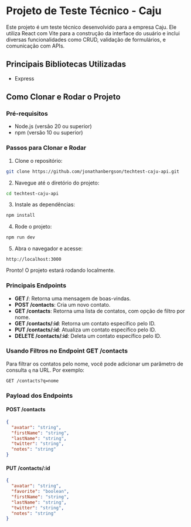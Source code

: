 # Projeto de Teste Técnico - Caju

Este projeto é um teste técnico desenvolvido para a empresa Caju. Ele utiliza React com Vite para a construção da interface do usuário e inclui diversas funcionalidades como CRUD, validação de formulários, e comunicação com APIs.

## Principais Bibliotecas Utilizadas

- Express

## Como Clonar e Rodar o Projeto

### Pré-requisitos

- Node.js (versão 20 ou superior)
- npm (versão 10 ou superior)

### Passos para Clonar e Rodar

1. Clone o repositório:
```bash
git clone https://github.com/jonathanbergson/techtest-caju-api.git
```

2. Navegue até o diretório do projeto:
```bash
cd techtest-caju-api
```

3. Instale as dependências:
```bash
npm install
```

4. Rode o projeto:
```bash
npm run dev
```

5. Abra o navegador e acesse:
```
http://localhost:3000
```

Pronto! O projeto estará rodando localmente.

### Principais Endpoints

- **GET /**: Retorna uma mensagem de boas-vindas.
- **POST /contacts**: Cria um novo contato.
- **GET /contacts**: Retorna uma lista de contatos, com opção de filtro por nome.
- **GET /contacts/:id**: Retorna um contato específico pelo ID.
- **PUT /contacts/:id**: Atualiza um contato específico pelo ID.
- **DELETE /contacts/:id**: Deleta um contato específico pelo ID.

### Usando Filtros no Endpoint GET /contacts

Para filtrar os contatos pelo nome, você pode adicionar um parâmetro de consulta `q` na URL. Por exemplo:

```
GET /contacts?q=nome
```

### Payload dos Endpoints

#### POST /contacts

```json
{
  "avatar": "string",
  "firstName": "string",
  "lastName": "string",
  "twitter": "string",
  "notes": "string"
}
```

#### PUT /contacts/:id

```json
{
  "avatar": "string",
  "favorite": "boolean",
  "firstName": "string",
  "lastName": "string",
  "twitter": "string",
  "notes": "string"
}
```
